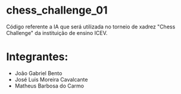 # chess_challenge_01
Código referente a IA que será utilizada no torneio de xadrez "Chess Challenge" da instituição de ensino ICEV.

# Integrantes:
 - João Gabriel Bento
 - José Luis Moreira Cavalcante
 - Matheus Barbosa do Carmo
